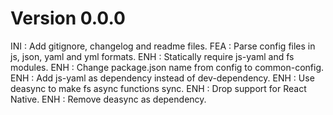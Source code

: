 # Version 0.0.0
INI : Add gitignore, changelog and readme files.
FEA : Parse config files in js, json, yaml and yml formats.
ENH : Statically require js-yaml and fs modules.
ENH : Change package.json name from config to common-config.
ENH : Add js-yaml as dependency instead of dev-dependency.
ENH : Use deasync to make fs async functions sync.
ENH : Drop support for React Native.
ENH : Remove deasync as dependency.

